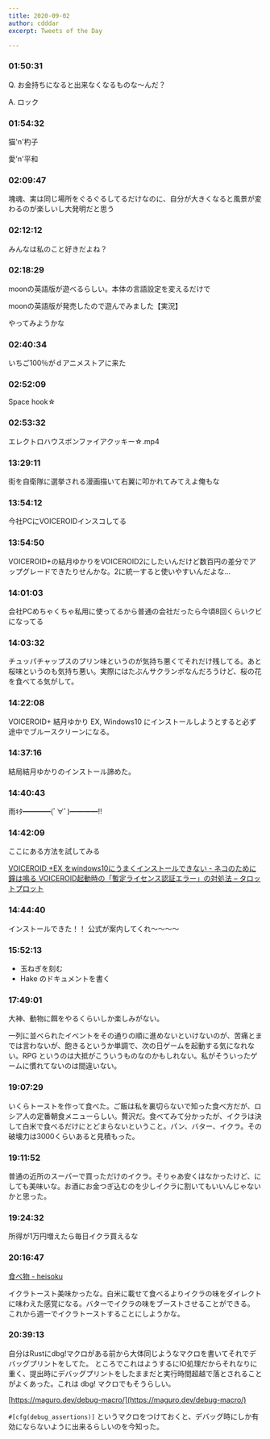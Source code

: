 ```yaml
---
title: 2020-09-02
author: cdddar
excerpt: Tweets of the Day

---
```


### 01:50:31

Q. お金持ちになると出来なくなるものな〜んだ？

A. ロック

### 01:54:32

猫'n'杓子

愛'n'平和

### 02:09:47

塊魂、実は同じ場所をぐるぐるしてるだけなのに、自分が大きくなると風景が変わるのが楽しいし大発明だと思う

### 02:12:12

みんなは私のこと好きだよね？

### 02:18:29

moonの英語版が遊べるらしい。本体の言語設定を変えるだけで

moonの英語版が発売したので遊んでみました【実況】 
<script type="application/javascript" src="https://embed.nicovideo.jp/watch/sm37433097/script?w=640&h=360"></script>

やってみようかな

### 02:40:34

いちご100％がｄアニメストアに来た

### 02:52:09

Space hook☆
<script type="application/javascript" src="https://embed.nicovideo.jp/watch/sm35847688/script?w=640&h=360"></script>

### 02:53:32

エレクトロハウスボンファイアクッキー☆.mp4
<script type="application/javascript" src="https://embed.nicovideo.jp/watch/sm21986955/script?w=640&h=360"></script>

### 13:29:11

街を自衛隊に選挙される漫画描いて右翼に叩かれてみてえよ俺もな

### 13:54:12

今社PCにVOICEROIDインスコしてる

### 13:54:50

VOICEROID+の結月ゆかりをVOICEROID2にしたいんだけど数百円の差分でアップグレードできたりせんかな。2に統一すると使いやすいんだよな…

### 14:01:03

会社PCめちゃくちゃ私用に使ってるから普通の会社だったら今頃8回くらいクビになってる

### 14:03:32

チュッパチャップスのプリン味というのが気持ち悪くてそれだけ残してる。あと桜味というのも気持ち悪い。実際にはたぶんサクランボなんだろうけど、桜の花を食べてる気がして。

### 14:22:08

VOICEROID+ 結月ゆかり EX, Windows10 にインストールしようとすると必ず途中でブルースクリーンになる。

### 14:37:16

結局結月ゆかりのインストール諦めた。

### 14:40:43

雨ｷﾀ━━━━(ﾟ∀ﾟ)━━━━!!

### 14:42:09

ここにある方法を試してみる

[VOICEROID +EX をwindows10にうまくインストールできない - ネコのために鐘は鳴る ](https://ikorin2.hatenablog.jp/entry/2018/04/15/033938)
[VOICEROID起動時の「暫定ライセンス認証エラー」の対処法 – タロットプロット ](http://tarot-plot.com/wp/2017-06-09-222237/)

### 14:44:40

インストールできた！！
公式が案内してくれ～～～～

### 15:52:13

- 玉ねぎを刻む
- Hake のドキュメントを書く

### 17:49:01

大神、動物に餌をやるくらいしか楽しみがない。

一列に並べられたイベントをその通りの順に進めないといけないのが、苦痛とまでは言わないが、飽きるというか単調で、次の日ゲームを起動する気になれない。RPG というのは大抵がこういうものなのかもしれない。私がそういったゲームに慣れてないのは間違いない。

### 19:07:29

いくらトーストを作って食べた。ご飯は私を裏切らないで知った食べ方だが、ロシア人の定番朝食メニューらしい。贅沢だ。食べてみて分かったが、イクラは決して白米で食べるだけにとどまらないということ。パン、バター、イクラ。その破壊力は3000くらいあると見積もった。

### 19:11:52

普通の近所のスーパーで買っただけのイクラ。そりゃあ安くはなかったけど、にしても美味いな。お酒にお金つぎ込むのを少しイクラに割いてもいいんじゃないかと思った。

### 19:24:32

所得が1万円増えたら毎日イクラ買えるな

### 20:16:47

[食べ物 - heisoku ](https://heisoku.jimdofree.com/%E9%A3%9F%E3%81%B9%E7%89%A9/)

イクラトースト美味かったな。白米に載せて食べるよりイクラの味をダイレクトに味わえた感覚になる。バターでイクラの味をブーストさせることができる。
これから週一でイクラトーストすることにしようかな。

### 20:39:13

自分はRustにdbg!マクロがある前から大体同じようなマクロを書いてそれでデバッグプリントをしてた。
ところでこれはようするにIO処理だからそれなりに重く、提出時にデバッグプリントをしたままだと実行時間超越で落とされることがよくあった。これは dbg! マクロでもそうらしい。

[https://maguro.dev/debug-macro/](https://maguro.dev/debug-macro/)

`#[cfg(debug_assertions)]` というマクロをつけておくと、デバッグ時にしか有効にならないように出来るらしいのを今知った。
